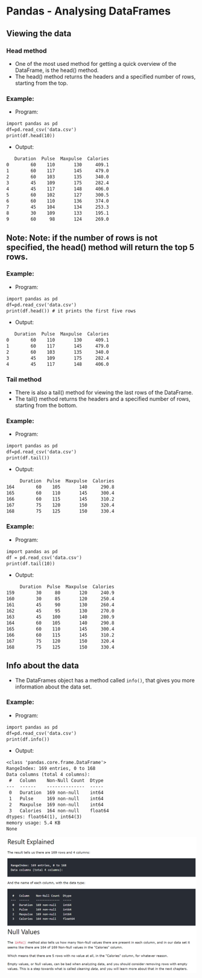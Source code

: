 # Pandas - Analysing DataFrames
## Viewing the data
### Head method
- One of the most used method for getting a quick overview of the DataFrame, is the head() method.
- The head() method returns the headers and a specified number of rows, starting from the top.
### Example:
- Program:
```
import pandas as pd
df=pd.read_csv('data.csv')
print(df.head(10))
```
- Output:
```
   Duration  Pulse  Maxpulse  Calories
0        60    110       130     409.1
1        60    117       145     479.0
2        60    103       135     340.0
3        45    109       175     282.4
4        45    117       148     406.0
5        60    102       127     300.5
6        60    110       136     374.0
7        45    104       134     253.3
8        30    109       133     195.1
9        60     98       124     269.0
```
## Note: Note: if the number of rows is not specified, the head() method will return the top 5 rows.
### Example:
- Program:
```
import pandas as pd
df=pd.read_csv('data.csv')
print(df.head()) # it prints the first five rows
```
- Output:
```
   Duration  Pulse  Maxpulse  Calories
0        60    110       130     409.1
1        60    117       145     479.0
2        60    103       135     340.0
3        45    109       175     282.4
4        45    117       148     406.0
```
### Tail method
- There is also a tail() method for viewing the last rows of the DataFrame.
- The tail() method returns the headers and a specified number of rows, starting from the bottom.
### Example:
- Program:
```
import pandas as pd
df=pd.read_csv('data.csv')
print(df.tail())
```
- Output:
```
     Duration  Pulse  Maxpulse  Calories
164        60    105       140     290.8
165        60    110       145     300.4
166        60    115       145     310.2
167        75    120       150     320.4
168        75    125       150     330.4
```
### Example:
- Program:
```
import pandas as pd
df = pd.read_csv('data.csv')
print(df.tail(10))
```
- Output:
```
     Duration  Pulse  Maxpulse  Calories
159        30     80       120     240.9
160        30     85       120     250.4
161        45     90       130     260.4
162        45     95       130     270.0
163        45    100       140     280.9
164        60    105       140     290.8
165        60    110       145     300.4
166        60    115       145     310.2
167        75    120       150     320.4
168        75    125       150     330.4
```
## Info about the data
- The DataFrames object has a method called ```info()```, that gives you more information about the data set.
### Example:
- Program:
```
import pandas as pd
df=pd.read_csv('data.csv')
print(df.info())
```
- Output:
```
<class 'pandas.core.frame.DataFrame'>
RangeIndex: 169 entries, 0 to 168
Data columns (total 4 columns):
 #   Column    Non-Null Count  Dtype  
---  ------    --------------  -----  
 0   Duration  169 non-null    int64  
 1   Pulse     169 non-null    int64  
 2   Maxpulse  169 non-null    int64  
 3   Calories  164 non-null    float64
dtypes: float64(1), int64(3)
memory usage: 5.4 KB
None
```
![Alt text](image.png)
![Alt text](image-1.png)